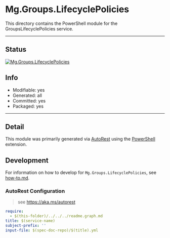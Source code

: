 <!-- region Generated -->
# Mg.Groups.LifecyclePolicies
This directory contains the PowerShell module for the GroupsLifecyclePolicies service.

---
## Status
[![Mg.Groups.LifecyclePolicies](https://img.shields.io/powershellgallery/v/Mg.Groups.LifecyclePolicies.svg?style=flat-square&label=Mg.Groups.LifecyclePolicies "Mg.Groups.LifecyclePolicies")](https://www.powershellgallery.com/packages/Mg.Groups.LifecyclePolicies/)

## Info
- Modifiable: yes
- Generated: all
- Committed: yes
- Packaged: yes

---
## Detail
This module was primarily generated via [AutoRest](https://github.com/Azure/autorest) using the [PowerShell](https://github.com/Azure/autorest.powershell) extension.

## Development
For information on how to develop for `Mg.Groups.LifecyclePolicies`, see [how-to.md](how-to.md).
<!-- endregion -->

### AutoRest Configuration

> see https://aka.ms/autorest

``` yaml
require:
  - $(this-folder)/../../../readme.graph.md
title: $(service-name)
subject-prefix: ''
input-file: $(spec-doc-repo)/$(title).yml
```
